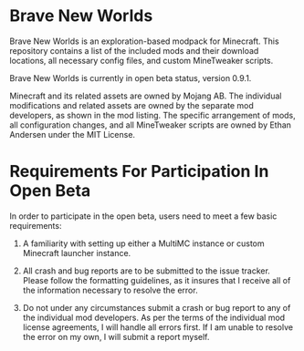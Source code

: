 # Brave New Worlds
Brave New Worlds is an exploration-based modpack for Minecraft. This repository contains a list of the included mods and their download locations, all necessary config files, and custom MineTweaker scripts.

Brave New Worlds is currently in open beta status, version 0.9.1.

Minecraft and its related assets are owned by Mojang AB. The individual modifications and related assets are owned by the separate mod developers, as shown in the mod listing. The specific arrangement of mods, all configuration changes, and all MineTweaker scripts are owned by Ethan Andersen under the MIT License.

# Requirements For Participation In Open Beta
In order to participate in the open beta, users need to meet a few basic requirements:

1) A familiarity with setting up either a MultiMC instance or custom Minecraft launcher instance.

2) All crash and bug reports are to be submitted to the issue tracker. Please follow the formatting guidelines, as it insures that I receive all of the information necessary to resolve the error.

3) Do not under any circumstances submit a crash or bug report to any of the individual mod developers. As per the terms of the individual mod license agreements, I will handle all errors first. If I am unable to resolve the error on my own, I will submit a report myself.
